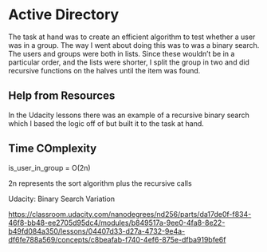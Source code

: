 # Active Directory

The task at hand was to create an efficient algorithm to test whether a user was in a group. The way I went about doing this was to was a binary search. The users and groups were both in lists. Since these wouldn’t be in a particular order, and the lists were shorter, I split the group in two and did recursive functions on the halves until the item was found. 

## Help from Resources

In the Udacity lessons there was an example of a recursive binary search which I based the logic off of but built it to the task at hand. 

## Time COmplexity

is_user_in_group = O(2n)

2n represents the sort algorithm plus the recursive calls

Udacity: Binary Search Variation

https://classroom.udacity.com/nanodegrees/nd256/parts/da17de0f-f834-46f8-bb48-ee2705d95dc4/modules/b849517a-9ee0-4fa8-8e22-b49fd084a350/lessons/04407d33-d27a-4732-9e4a-df6fe788a569/concepts/c8beafab-f740-4ef6-875e-dfba919bfe6f